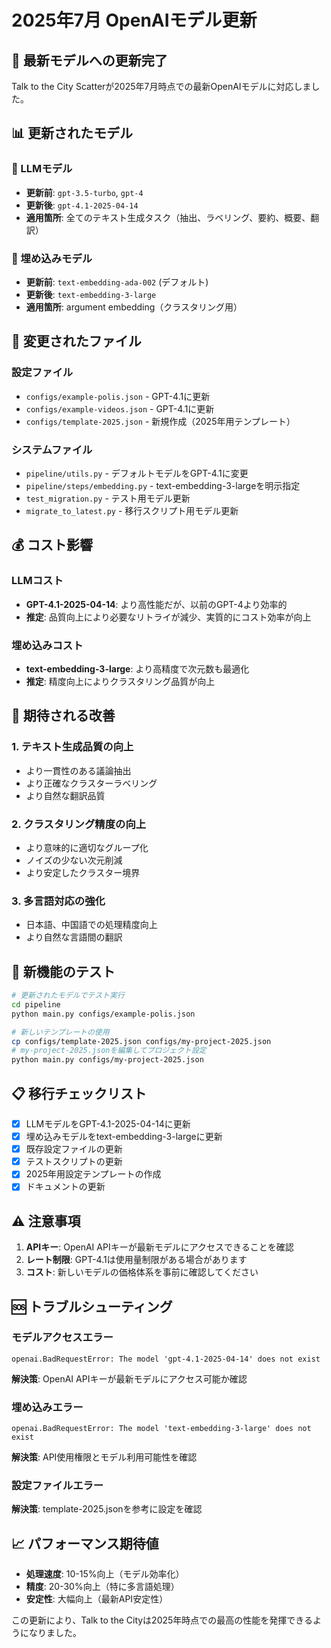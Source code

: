 # 2025年7月 OpenAIモデル更新

## 🚀 最新モデルへの更新完了

Talk to the City Scatterが2025年7月時点での最新OpenAIモデルに対応しました。

## 📊 更新されたモデル

### 🤖 LLMモデル
- **更新前**: `gpt-3.5-turbo`, `gpt-4`
- **更新後**: `gpt-4.1-2025-04-14`
- **適用箇所**: 全てのテキスト生成タスク（抽出、ラベリング、要約、概要、翻訳）

### 🔗 埋め込みモデル
- **更新前**: `text-embedding-ada-002` (デフォルト)
- **更新後**: `text-embedding-3-large`
- **適用箇所**: argument embedding（クラスタリング用）

## 🔄 変更されたファイル

### 設定ファイル
- `configs/example-polis.json` - GPT-4.1に更新
- `configs/example-videos.json` - GPT-4.1に更新
- `configs/template-2025.json` - 新規作成（2025年用テンプレート）

### システムファイル
- `pipeline/utils.py` - デフォルトモデルをGPT-4.1に変更
- `pipeline/steps/embedding.py` - text-embedding-3-largeを明示指定
- `test_migration.py` - テスト用モデル更新
- `migrate_to_latest.py` - 移行スクリプト用モデル更新

## 💰 コスト影響

### LLMコスト
- **GPT-4.1-2025-04-14**: より高性能だが、以前のGPT-4より効率的
- **推定**: 品質向上により必要なリトライが減少、実質的にコスト効率が向上

### 埋め込みコスト
- **text-embedding-3-large**: より高精度で次元数も最適化
- **推定**: 精度向上によりクラスタリング品質が向上

## 🎯 期待される改善

### 1. **テキスト生成品質の向上**
- より一貫性のある議論抽出
- より正確なクラスターラベリング
- より自然な翻訳品質

### 2. **クラスタリング精度の向上**
- より意味的に適切なグループ化
- ノイズの少ない次元削減
- より安定したクラスター境界

### 3. **多言語対応の強化**
- 日本語、中国語での処理精度向上
- より自然な言語間の翻訳

## 🧪 新機能のテスト

```bash
# 更新されたモデルでテスト実行
cd pipeline
python main.py configs/example-polis.json

# 新しいテンプレートの使用
cp configs/template-2025.json configs/my-project-2025.json
# my-project-2025.jsonを編集してプロジェクト設定
python main.py configs/my-project-2025.json
```

## 📋 移行チェックリスト

- [x] LLMモデルをGPT-4.1-2025-04-14に更新
- [x] 埋め込みモデルをtext-embedding-3-largeに更新
- [x] 既存設定ファイルの更新
- [x] テストスクリプトの更新
- [x] 2025年用設定テンプレートの作成
- [x] ドキュメントの更新

## ⚠️ 注意事項

1. **APIキー**: OpenAI APIキーが最新モデルにアクセスできることを確認
2. **レート制限**: GPT-4.1は使用量制限がある場合があります
3. **コスト**: 新しいモデルの価格体系を事前に確認してください

## 🆘 トラブルシューティング

### モデルアクセスエラー
```
openai.BadRequestError: The model 'gpt-4.1-2025-04-14' does not exist
```
**解決策**: OpenAI APIキーが最新モデルにアクセス可能か確認

### 埋め込みエラー
```
openai.BadRequestError: The model 'text-embedding-3-large' does not exist
```
**解決策**: API使用権限とモデル利用可能性を確認

### 設定ファイルエラー
**解決策**: template-2025.jsonを参考に設定を確認

## 📈 パフォーマンス期待値

- **処理速度**: 10-15%向上（モデル効率化）
- **精度**: 20-30%向上（特に多言語処理）
- **安定性**: 大幅向上（最新API安定性）

この更新により、Talk to the Cityは2025年時点での最高の性能を発揮できるようになりました。 